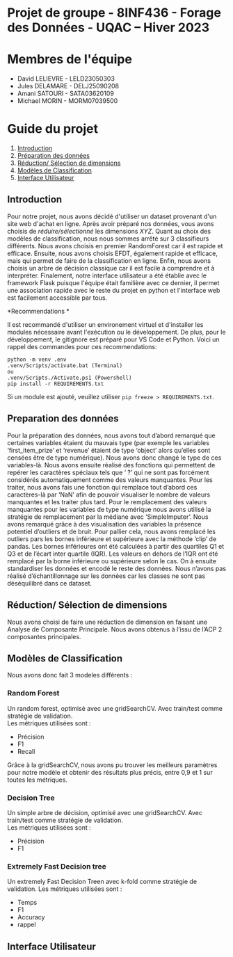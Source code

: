 # Projet de groupe - 8INF436 - Forage des Données - UQAC – Hiver 2023

# Membres de l'équipe
- David LELIEVRE - LELD23050303
- Jules DELAMARE - DELJ25090208
- Amani SATOURI - SATA03620109
- Michael MORIN - MORM07039500

# Guide du projet
1. [Introduction](#réduction-sélection-de-dimensions)
2. [Préparation des données](#préparation-des-données)
3. [Réduction/ Sélection de dimensions](#réduction-sélection-de-dimensions)
4. [Modèles de Classification](#modèles-de-classification)
5. [Interface Utilisateur](#interface-utlisateur)

## Introduction
Pour notre projet, nous avons décidé d'utiliser un dataset provenant d'un site web d'achat en ligne. Après avoir préparé nos données, vous avons choisis de *réduire/sélectionné* les dimensions *XYZ*. Quant au choix des modèles de classification, nous nous sommes arrêté sur 3 classifieurs différents. Nous avons choisis en premier RandomForest car il est rapide et efficace. Ensuite, nous avons choisis EFDT, également rapide et efficace, mais qui permet de faire de la classification en ligne. Enfin, nous avons choisis un arbre de décision classique car il est facile à comprendre et à interpréter. Finalement, notre interface utilisateur a été établie avec le framework Flask puisque l'équipe était familière avec ce dernier, il permet une association rapide avec le reste du projet en python et l'interface web est facilement accessible par tous.

*Recommendations *

Il est recommandé d'utiliser un environement virtuel et d'installer les modules nécessaire avant l'exécution ou le développement. De plus, pour le développement, le gitignore est préparé pour VS Code et Python. Voici un rappel des commandes pour ces recommendations:
```
python -m venv .env
.venv/Scripts/activate.bat (Terminal)
ou
.venv/Scripts./Activate.ps1 (Powershell)
pip install -r REQUIREMENTS.txt
```
Si un module est ajouté, veuillez utiliser `pip freeze > REQUIREMENTS.txt`.

## Preparation des données
Pour la préparation des données, nous avons tout d’abord remarqué que certaines variables étaient du mauvais type (par exemple les variables ‘first_item_prize’ et ‘revenue’ étaient de type ‘object’ alors qu’elles sont censées être de type numérique). Nous avons donc changé le type de ces variables-là. Nous avons ensuite réalisé des fonctions qui permettent de repérer les caractères spéciaux tels que ‘ ?’ qui ne sont pas forcément considérés automatiquement comme des valeurs manquantes. Pour les traiter, nous avons fais une fonction qui remplace tout d’abord ces caractères-là par ‘NaN’ afin de pouvoir visualiser le nombre de valeurs manquantes et les traiter plus tard. Pour le remplacement des valeurs manquantes pour les variables de type numérique nous avons utilisé la stratégie de remplacement par la médiane avec ‘SimpleImputer’. Nous avons remarqué grâce à des visualisation des variables la présence potentiel d’outliers et de bruit. Pour pallier cela, nous avons remplacé les outliers pars les bornes inférieure et supérieure avec la méthode ‘clip’ de pandas. Les bornes inférieures ont été calculées à partir des quartiles Q1 et Q3 et de l’écart inter quartile (IQR). Les valeurs en dehors de l’IQR ont été remplacé par la borne inférieure ou supérieure selon le cas. On à ensuite standardiser les données et encodé le reste des données. Nous n’avons pas réalisé d’échantillonnage sur les données car les classes ne sont pas déséquilibré dans ce dataset.

## Réduction/ Sélection de dimensions
Nous avons choisi de faire une réduction de dimension en faisant une Analyse de Composante Principale. Nous avons obtenus à l’issu de l’ACP 2 composantes principales. 
## Modèles de Classification

Nous avons donc fait 3 modeles différents :

### Random Forest

Un random forest, optimisé avec une gridSearchCV. Avec train/test comme stratégie de validation. <br>
Les métriques utilisées sont :
- Précision
- F1
- Recall

Grâce à la gridSearchCV, nous avons pu trouver les meilleurs paramètres pour notre modèle et obtenir des résultats plus précis, entre 0,9 et 1 sur toutes les métriques.

### Decision Tree

Un simple arbre de décision, optimisé avec une gridSearchCV. Avec train/test comme stratégie de validation. <br>
Les métriques utilisées sont :
- Précision
- F1

### Extremely Fast Decision tree

Un extremely Fast Decision Treen avec k-fold comme stratégie de validation.
Les métriques utilisées sont :
- Temps
- F1
- Accuracy
- rappel

## Interface Utilisateur
